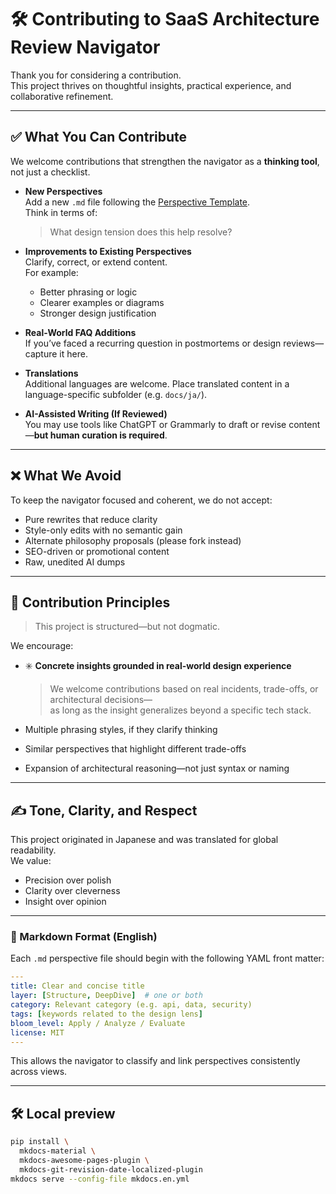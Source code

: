 # 🛠 Contributing to SaaS Architecture Review Navigator

Thank you for considering a contribution.  
This project thrives on thoughtful insights, practical experience, and collaborative refinement.

---

## ✅ What You Can Contribute

We welcome contributions that strengthen the navigator as a **thinking tool**, not just a checklist.

- **New Perspectives**  
  Add a new `.md` file following the [Perspective Template](https://github.com/kanaria007/saas-architecture-review-navigator/blob/main/docs/en/perspective-template.md).  
  Think in terms of:  
  > What design tension does this help resolve?

- **Improvements to Existing Perspectives**  
  Clarify, correct, or extend content.  
  For example:  
  - Better phrasing or logic  
  - Clearer examples or diagrams  
  - Stronger design justification

- **Real-World FAQ Additions**  
  If you’ve faced a recurring question in postmortems or design reviews—capture it here.

- **Translations**  
  Additional languages are welcome. Place translated content in a language-specific subfolder (e.g. `docs/ja/`).

- **AI-Assisted Writing (If Reviewed)**  
  You may use tools like ChatGPT or Grammarly to draft or revise content—**but human curation is required**.

---

## ❌ What We Avoid

To keep the navigator focused and coherent, we do not accept:

- Pure rewrites that reduce clarity  
- Style-only edits with no semantic gain  
- Alternate philosophy proposals (please fork instead)  
- SEO-driven or promotional content  
- Raw, unedited AI dumps

---

## 🧭 Contribution Principles

> This project is structured—but not dogmatic.

We encourage:

- ✳️ **Concrete insights grounded in real-world design experience**  
  > We welcome contributions based on real incidents, trade-offs, or architectural decisions—  
  > as long as the insight generalizes beyond a specific tech stack.

- Multiple phrasing styles, if they clarify thinking  
- Similar perspectives that highlight different trade-offs  
- Expansion of architectural reasoning—not just syntax or naming

---

## ✍️ Tone, Clarity, and Respect

This project originated in Japanese and was translated for global readability.  
We value:

- Precision over polish  
- Clarity over cleverness  
- Insight over opinion

---

### 📄 Markdown Format (English)

Each `.md` perspective file should begin with the following YAML front matter:

```yaml
---
title: Clear and concise title
layer: [Structure, DeepDive]  # one or both
category: Relevant category (e.g. api, data, security)
tags: [keywords related to the design lens]
bloom_level: Apply / Analyze / Evaluate
license: MIT
---
```

This allows the navigator to classify and link perspectives consistently across views.

---

## 🛠 Local preview

```bash
pip install \
  mkdocs-material \
  mkdocs-awesome-pages-plugin \
  mkdocs-git-revision-date-localized-plugin
mkdocs serve --config-file mkdocs.en.yml
